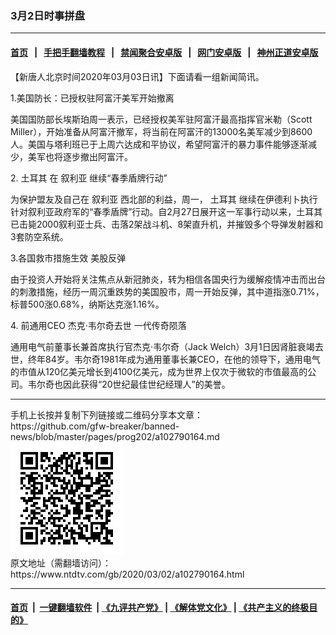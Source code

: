 ### 3月2日时事拼盘
------------------------

#### [首页](https://github.com/gfw-breaker/banned-news/blob/master/README.md) &nbsp;&nbsp;|&nbsp;&nbsp; [手把手翻墙教程](https://github.com/gfw-breaker/guides/wiki) &nbsp;&nbsp;|&nbsp;&nbsp; [禁闻聚合安卓版](https://github.com/gfw-breaker/bn-android) &nbsp;&nbsp;|&nbsp;&nbsp; [网门安卓版](https://github.com/oGate2/oGate) &nbsp;&nbsp;|&nbsp;&nbsp; [神州正道安卓版](https://github.com/SzzdOgate/update) 



<div><div class="post_content" itemprop="articleBody">
 <p>
  【新唐人北京时间2020年03月03日讯】下面请看一组新闻简讯。
 </p>
 <p>
  1.美国防长：已授权驻阿富汗美军开始撤离
 </p>
 <p>
  美国国防部长埃斯珀周一表示，已经授权美军驻阿富汗最高指挥官米勒（Scott Miller），开始准备从阿富汗撤军，将当前在阿富汗的13000名美军减少到8600人。美国与塔利班已于上周六达成和平协议，希望阿富汗的暴力事件能够逐渐减少，美军也将逐步撤出阿富汗。
 </p>
 <p>
  2.
  <ok href="https://www.ntdtv.com/gb/土耳其.htm">
   土耳其
  </ok>
  在
  <ok href="https://www.ntdtv.com/gb/叙利亚.htm">
   叙利亚
  </ok>
  继续“春季盾牌行动”
 </p>
 <p>
  为保护盟友及自己在
  <ok href="https://www.ntdtv.com/gb/叙利亚.htm">
   叙利亚
  </ok>
  西北部的利益，周一，
  <ok href="https://www.ntdtv.com/gb/土耳其.htm">
   土耳其
  </ok>
  继续在伊德利卜执行针对叙利亚政府军的“春季盾牌”行动。自2月27日展开这一军事行动以来，土耳其已击毙2000叙利亚士兵、击落2架战斗机、8架直升机，并摧毁多个导弹发射器和3套防空系统。
 </p>
 <p>
  3.各国救市措施生效
  <ok href="https://www.ntdtv.com/gb/美股反弹.htm">
   美股反弹
  </ok>
 </p>
 <p>
  由于投资人开始将关注焦点从新冠肺炎，转为相信各国央行为缓解疫情冲击而出台的刺激措施，经历一周沉重跌势的美国股市，周一开始反弹，其中道指涨0.71%，标普500涨0.68%，纳斯达克涨1.16%。
 </p>
 <p>
  4. 前通用CEO
  <ok href="https://www.ntdtv.com/gb/杰克·韦尔奇去世.htm">
   杰克·韦尔奇去世
  </ok>
  一代传奇陨落
 </p>
 <p>
  通用电气前董事长兼首席执行官杰克·韦尔奇（Jack Welch）3月1日因肾脏衰竭去世，终年84岁。韦尔奇1981年成为通用董事长兼CEO，在他的领导下，通用电气的市值从120亿美元增长到4100亿美元，成为世界上仅次于微软的市值最高的公司。韦尔奇也因此获得“20世纪最佳世纪经理人”的美誉。
 </p>
 <div class="single_ad">
 </div>
</div>
</div>
<hr/>
手机上长按并复制下列链接或二维码分享本文章：<br/>
https://github.com/gfw-breaker/banned-news/blob/master/pages/prog202/a102790164.md <br/>
<a href='https://github.com/gfw-breaker/banned-news/blob/master/pages/prog202/a102790164.md'><img src='https://github.com/gfw-breaker/banned-news/blob/master/pages/prog202/a102790164.md.png'/></a> <br/>
原文地址（需翻墙访问）：https://www.ntdtv.com/gb/2020/03/02/a102790164.html


------------------------
#### [首页](https://github.com/gfw-breaker/banned-news/blob/master/README.md) &nbsp;|&nbsp; [一键翻墙软件](https://github.com/gfw-breaker/nogfw/blob/master/README.md) &nbsp;| [《九评共产党》](https://github.com/gfw-breaker/9ping.md/blob/master/README.md#九评之一评共产党是什么) | [《解体党文化》](https://github.com/gfw-breaker/jtdwh.md/blob/master/README.md) | [《共产主义的终极目的》](https://github.com/gfw-breaker/gczydzjmd.md/blob/master/README.md)


<img src='http://gfw-breaker.win/banned-news/pages/prog202/a102790164.md' width='0px' height='0px'/>